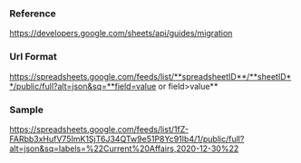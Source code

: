 ### Reference
https://developers.google.com/sheets/api/guides/migration

### Url Format
https://spreadsheets.google.com/feeds/list/**spreadsheetID**/**sheetID**/public/full?alt=json&sq=**field=value or field>value**

### Sample
https://spreadsheets.google.com/feeds/list/1fZ-FARbb3xHufV75ImK1SjT6J34QTw9e51P8Yc91Ib4/1/public/full?alt=json&sq=labels=%22Current%20Affairs,2020-12-30%22
